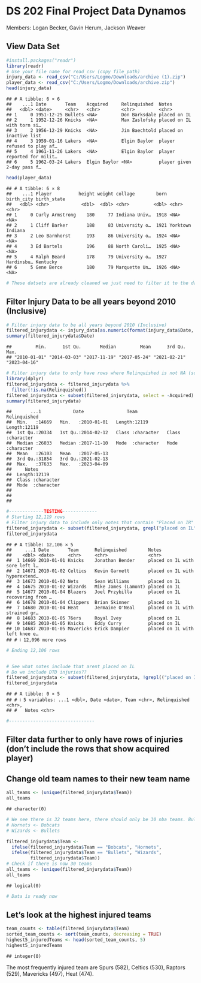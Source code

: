 DS 202 Final Project Data Dynamos
================
Members: Logan Becker, Gavin Herum, Jackson Weaver

## View Data Set

``` r
#install.packages("readr")
library(readr)
# Use your file name for read_csv (copy file path)
injury_data <- read_csv("C:/Users/Logmo/Downloads/archive (1).zip")
player_data <- read_csv("C:/Users/Logmo/Downloads/archive.zip")
head(injury_data)
```

    ## # A tibble: 6 × 6
    ##    ...1 Date       Team    Acquired     Relinquished  Notes                     
    ##   <dbl> <date>     <chr>   <chr>        <chr>         <chr>                     
    ## 1     0 1951-12-25 Bullets <NA>         Don Barksdale placed on IL              
    ## 2     1 1952-12-26 Knicks  <NA>         Max Zaslofsky placed on IL with torn si…
    ## 3     2 1956-12-29 Knicks  <NA>         Jim Baechtold placed on inactive list   
    ## 4     3 1959-01-16 Lakers  <NA>         Elgin Baylor  player refused to play af…
    ## 5     4 1961-11-26 Lakers  <NA>         Elgin Baylor  player reported for milit…
    ## 6     5 1962-03-24 Lakers  Elgin Baylor <NA>          player given 2-day pass f…

``` r
head(player_data)
```

    ## # A tibble: 6 × 8
    ##    ...1 Player          height weight collage        born birth_city birth_state
    ##   <dbl> <chr>            <dbl>  <dbl> <chr>         <dbl> <chr>      <chr>      
    ## 1     0 Curly Armstrong    180     77 Indiana Univ…  1918 <NA>       <NA>       
    ## 2     1 Cliff Barker       188     83 University o…  1921 Yorktown   Indiana    
    ## 3     2 Leo Barnhorst      193     86 University o…  1924 <NA>       <NA>       
    ## 4     3 Ed Bartels         196     88 North Caroli…  1925 <NA>       <NA>       
    ## 5     4 Ralph Beard        178     79 University o…  1927 Hardinsbu… Kentucky   
    ## 6     5 Gene Berce         180     79 Marquette Un…  1926 <NA>       <NA>

``` r
# These datsets are already cleaned we just need to filter it to the data we want
```

## Filter Injury Data to be all years beyond 2010 (Inclusive)

``` r
# Filter injury data to be all years beyond 2010 (Inclusive)
filtered_injurydata <- injury_data[as.numeric(format(injury_data$Date, "%Y")) >= 2010,]
summary(filtered_injurydata$Date)
```

    ##         Min.      1st Qu.       Median         Mean      3rd Qu.         Max. 
    ## "2010-01-01" "2014-03-03" "2017-11-19" "2017-05-24" "2021-02-21" "2023-04-16"

``` r
# Filter injury data to only have rows where Relinquished is not NA (someone is injured), delete Acquired row (Unnecessary)
library(dplyr)
filtered_injurydata <- filtered_injurydata %>%
  filter(!is.na(Relinquished))
filtered_injurydata <- subset(filtered_injurydata, select = -Acquired)
summary(filtered_injurydata)
```

    ##       ...1            Date                Team           Relinquished      
    ##  Min.   :14669   Min.   :2010-01-01   Length:12119       Length:12119      
    ##  1st Qu.:20334   1st Qu.:2014-02-12   Class :character   Class :character  
    ##  Median :26033   Median :2017-11-10   Mode  :character   Mode  :character  
    ##  Mean   :26103   Mean   :2017-05-13                                        
    ##  3rd Qu.:31854   3rd Qu.:2021-02-13                                        
    ##  Max.   :37633   Max.   :2023-04-09                                        
    ##     Notes          
    ##  Length:12119      
    ##  Class :character  
    ##  Mode  :character  
    ##                    
    ##                    
    ## 

``` r
#-------------TESTING-------------
# Starting 12,119 rows
# Filter injury data to include only notes that contain "Placed on IR"
filtered_injurydata <- subset(filtered_injurydata, grepl("placed on IL", Notes))
filtered_injurydata
```

    ## # A tibble: 12,106 × 5
    ##     ...1 Date       Team      Relinquished        Notes                         
    ##    <dbl> <date>     <chr>     <chr>               <chr>                         
    ##  1 14669 2010-01-01 Knicks    Jonathan Bender     placed on IL with sore left l…
    ##  2 14671 2010-01-02 Celtics   Kevin Garnett       placed on IL with hyperextend…
    ##  3 14673 2010-01-02 Nets      Sean Williams       placed on IL                  
    ##  4 14675 2010-01-02 Wizards   Mike James (Lamont) placed on IL                  
    ##  5 14677 2010-01-04 Blazers   Joel Przybilla      placed on IL recovering from …
    ##  6 14678 2010-01-04 Clippers  Brian Skinner       placed on IL                  
    ##  7 14680 2010-01-04 Heat      Jermaine O'Neal     placed on IL with strained gr…
    ##  8 14683 2010-01-05 76ers     Royal Ivey          placed on IL                  
    ##  9 14685 2010-01-05 Knicks    Eddy Curry          placed on IL                  
    ## 10 14687 2010-01-05 Mavericks Erick Dampier       placed on IL with left knee e…
    ## # ℹ 12,096 more rows

``` r
# Ending 12,106 rows


# See what notes include that arent placed on IL
# Do we include DTD injuries??
filtered_injurydata <- subset(filtered_injurydata, !grepl(("placed on IL|IR|IL"), Notes))
filtered_injurydata
```

    ## # A tibble: 0 × 5
    ## # ℹ 5 variables: ...1 <dbl>, Date <date>, Team <chr>, Relinquished <chr>,
    ## #   Notes <chr>

``` r
#--------------------------------
```

## Filter data further to only have rows of injuries (don’t include the rows that show acquired player)

## Change old team names to their new team name

``` r
all_teams <- (unique(filtered_injurydata$Team))
all_teams
```

    ## character(0)

``` r
# We see there is 32 teams here, there should only be 30 nba teams. Bullets and Bobcats are old names, let's change those to be correct
# Hornets <- Bobcats
# Wizards <- Bullets

filtered_injurydata$Team <- 
  ifelse(filtered_injurydata$Team == "Bobcats", "Hornets",
  ifelse(filtered_injurydata$Team == "Bullets", "Wizards",
         filtered_injurydata$Team))
# Check if there is now 30 teams
all_teams <- (unique(filtered_injurydata$Team))
all_teams
```

    ## logical(0)

``` r
# Data is ready now
```

## Let’s look at the highest injured teams

``` r
team_counts <- table(filtered_injurydata$Team)
sorted_team_counts <- sort(team_counts, decreasing = TRUE)
highest5_injuredTeams <- head(sorted_team_counts, 5)
highest5_injuredTeams
```

    ## integer(0)

The most frequently injured team are Spurs (582), Celtics (530), Raptors
(529), Mavericks (497), Heat (474).
